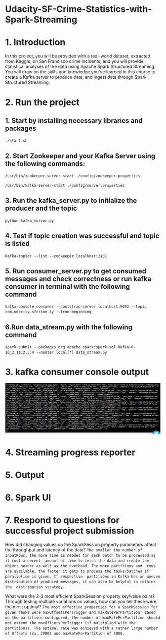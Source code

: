 # Udacity-SF-Crime-Statistics-with-Spark-Streaming
# 1. Introduction
In this project, you will be provided with a real-world dataset, extracted from Kaggle, on San Francisco crime incidents, and you will provide statistical analyses of the data using Apache Spark Structured Streaming. You will draw on the skills and knowledge you've learned in this course to create a Kafka server to produce data, and ingest data through Spark Structured Streaming.

# 2. Run the project
## 1. Start by installing necessary libraries and packages

`./start.sh`

## 2. Start Zookeeper and your Kafka Server using the following commands:

`/usr/bin/zookeeper-server-start ./config/zookeeper.properties`

`/usr/bin/kafka-server-start ./config/server.properties`

## 3. Run the kafka_server.py to initialize the producer and the topic
`python kafka_server.py`

## 4. Test if topic creation was successful and topic is listed

`kafka-topics --list --zookeeper localhost:2181`

## 5. Run consumer_server.py to get consumed messages and check correctness or run kafka consumer in terminal with the following command

`kafka-console-consumer --bootstrap-server localhost:9092 --topic com.udacity.sfcrime.ly --from-beginning`

## 6.Run data_stream.py with the following command

`spark-submit --packages org.apache.spark:spark-sql-kafka-0-10_2.11:2.3.4 --master local[*] data_stream.py`

# 3. kafka consumer console output
![Screenshot](consume_data.jpeg)

# 4. Streaming progress reporter

# 5. Output

# 6. Spark UI

# 7. Respond to questions for successful project submission

How did changing values on the SparkSession property parameters affect the throughput and latency of the data?
`The smaller the number of InputRows, the more time is needed for each batch to be processed as it cost a decent 
amount of time to fetch the data and create the object header as well as the overhead. The more partitions and 
rows are available, the faster it gets to process the tasks/batches if parallelism is given. If respective 
partitions in Kafka has an uneven distribution of produced messages, it can also be helpful to rethink the 
distribution strategy.`

What were the 2-3 most efficient SparkSession property key/value pairs? Through testing multiple variations on values, how can you tell these were the most optimal?
`The most effective properties for a SparkSession for given tasks were maxOffsetsPerTrigger and maxRatePerPartition.
Based on the partitions configured, the number of maxRatePerPartition should not extend the maxOffsetsPerTrigger
(if multiplied with the partitions). The optimal rate was achieved with a rather large number of Offsets (ca. 2000)
and maxRatePerPartition of 1000.`
